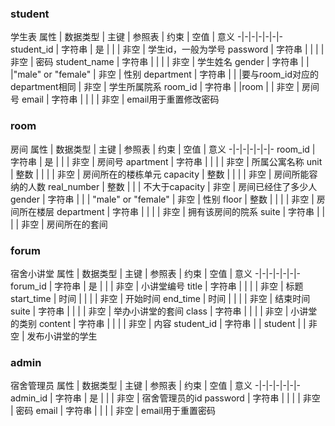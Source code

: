 ### student
学生表
属性 | 数据类型 | 主键 | 参照表 | 约束 | 空值 | 意义
-|-|-|-|-|-|-
student_id | 字符串 | 是 | | | 非空 | 学生id，一般为学号
password | 字符串 | | | | 非空 | 密码
student_name | 字符串 | | | | 非空 | 学生姓名
gender | 字符串 | | |"male" or "female" | 非空 | 性别
department | 字符串 | | |要与room_id对应的department相同 | 非空 | 学生所属院系
room_id | 字符串 | |room | | 非空 | 房间号
email | 字符串 | | | | 非空 | email用于重置修改密码

### room
房间
属性 | 数据类型 | 主键 | 参照表 | 约束 | 空值 | 意义
-|-|-|-|-|-|-
room_id | 字符串 | 是 | | | 非空 | 房间号
apartment | 字符串 | | | | 非空 | 所属公寓名称
unit | 整数 | | | | 非空 | 房间所在的楼栋单元
capacity | 整数 | | | | 非空 | 房间所能容纳的人数
real_number | 整数 | | | 不大于capacity | 非空 | 房间已经住了多少人
gender | 字符串 | | | "male" or "female" | 非空 | 性别
floor | 整数 | | | | 非空 | 房间所在楼层
department | 字符串 | | | | 非空 | 拥有该房间的院系
suite | 字符串 | | | | 非空 | 房间所在的套间

### forum
宿舍小讲堂
属性 | 数据类型 | 主键 | 参照表 | 约束 | 空值 | 意义
-|-|-|-|-|-|-
forum_id | 字符串 | 是 | | | 非空 | 小讲堂编号
title | 字符串 | | | | 非空 | 标题
start_time | 时间 | | | | 非空 | 开始时间
end_time | 时间 | | | | 非空 | 结束时间
suite | 字符串 | | | | 非空 | 举办小讲堂的套间
class | 字符串 | | | | 非空 | 小讲堂的类别
content | 字符串 | | | | 非空 | 内容
student_id | 字符串 | | student | | 非空 | 发布小讲堂的学生

### admin
宿舍管理员
属性 | 数据类型 | 主键 | 参照表 | 约束 | 空值 | 意义
-|-|-|-|-|-|-
admin_id | 字符串 | 是 | | | 非空 | 宿舍管理员的id
password | 字符串 | | | | 非空 | 密码
email | 字符串 | | | | 非空 | email用于重置密码